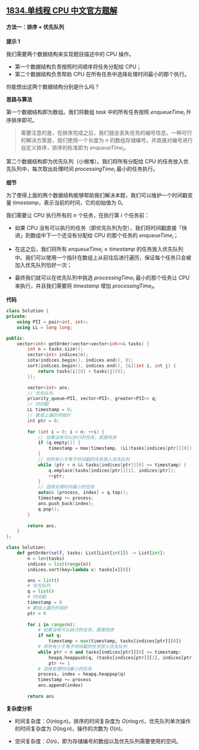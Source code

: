 ## [1834.单线程 CPU 中文官方题解](https://leetcode.cn/problems/single-threaded-cpu/solutions/100000/single-threaded-cpu-by-leetcode-solution-suki)

#### 方法一：排序 + 优先队列

**提示 $1$**

我们需要两个数据结构来实现题目描述中的 CPU 操作。

- 第一个数据结构负责按照时间顺序将任务分配给 CPU；
- 第二个数据结构负责帮助 CPU 在所有任务中选择处理时间最小的那个执行。

你能想出这两个数据结构分别是什么吗？

**思路与算法**

第一个数据结构即为数组。我们将数组 $\textit{task}$ 中的所有任务按照 $\textit{enqueueTime}_i$ 升序排序即可。

> 需要注意的是，在排序完成之后，我们就会丢失任务的编号信息。一种可行的解决方案是，我们使用一个长度为 $n$ 的数组存储编号，并直接对编号进行自定义排序，排序的标准即为 $\textit{enqueueTime}_i$。

第二个数据结构即为优先队列（小根堆）。我们将所有分配给 CPU 的任务放入优先队列中，每次取出处理时间 $\textit{processingTime}_i$ 最小的任务执行。

**细节**

为了使得上面的两个数据结构能够帮助我们解决本题，我们可以维护一个时间戳变量 $\textit{timestamp}$，表示当前的时间，它的初始值为 $0$。

我们需要让 CPU 执行所有的 $n$ 个任务，在执行第 $i$ 个任务前：

- 如果 CPU 没有可以执行的任务（即优先队列为空），我们将时间戳直接「快进」到数组中下一个还没有分配给 CPU 的那个任务的 $\textit{enqueueTime}_i$；

- 在这之后，我们将所有 $\textit{enqueueTime}_i \leq \textit{timestamp}$ 的任务放入优先队列中。我们可以使用一个指针在数组上从前往后进行遍历，保证每个任务只会被加入优先队列恰好一次；

- 最终我们就可以在优先队列中挑选 $\textit{processingTime}_i$ 最小的那个任务让 CPU 来执行，并且我们需要将 $\textit{timestamp}$ 增加 $\textit{processingTime}_i$。

**代码**

```C++ [sol1-C++]
class Solution {
private:
    using PII = pair<int, int>;
    using LL = long long;

public:
    vector<int> getOrder(vector<vector<int>>& tasks) {
        int n = tasks.size();
        vector<int> indices(n);
        iota(indices.begin(), indices.end(), 0);
        sort(indices.begin(), indices.end(), [&](int i, int j) {
            return tasks[i][0] < tasks[j][0];
        });

        vector<int> ans;
        // 优先队列
        priority_queue<PII, vector<PII>, greater<PII>> q;
        // 时间戳
        LL timestamp = 0;
        // 数组上遍历的指针
        int ptr = 0;
        
        for (int i = 0; i < n; ++i) {
            // 如果没有可以执行的任务，直接快进
            if (q.empty()) {
                timestamp = max(timestamp, (LL)tasks[indices[ptr]][0]);
            }
            // 将所有小于等于时间戳的任务放入优先队列
            while (ptr < n && tasks[indices[ptr]][0] <= timestamp) {
                q.emplace(tasks[indices[ptr]][1], indices[ptr]);
                ++ptr;
            }
            // 选择处理时间最小的任务
            auto&& [process, index] = q.top();
            timestamp += process;
            ans.push_back(index);
            q.pop();
        }
        
        return ans;
    }
};

```

```Python [sol1-Python3]
class Solution:
    def getOrder(self, tasks: List[List[int]]) -> List[int]:
        n = len(tasks)
        indices = list(range(n))
        indices.sort(key=lambda x: tasks[x][0])

        ans = list()
        # 优先队列
        q = list()
        # 时间戳
        timestamp = 0
        # 数组上遍历的指针
        ptr = 0
        
        for i in range(n):
            # 如果没有可以执行的任务，直接快进
            if not q:
                timestamp = max(timestamp, tasks[indices[ptr]][0])
            # 将所有小于等于时间戳的任务放入优先队列
            while ptr < n and tasks[indices[ptr]][0] <= timestamp:
                heapq.heappush(q, (tasks[indices[ptr]][1], indices[ptr]))
                ptr += 1
            # 选择处理时间最小的任务
            process, index = heapq.heappop(q)
            timestamp += process
            ans.append(index)
        
        return ans
```

**复杂度分析**

- 时间复杂度：$O(n \log n)$。排序的时间复杂度为 $O(n \log n)$，优先队列单次操作的时间复杂度为 $O(\log n)$，操作的次数为 $O(n)$。

- 空间复杂度：$O(n)$，即为存储编号的数组以及优先队列需要使用的空间。